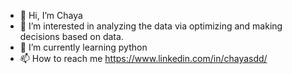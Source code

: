 - 👋 Hi, I’m Chaya
- 👀 I’m interested in analyzing the data via optimizing and making decisions based on data.
- 🌱 I’m currently learning python
- 📫 How to reach me https://www.linkedin.com/in/chayasdd/

<!---
On my Tableau Public profile is the current (08.10.22).
The rest of my profile includes more visualizations done for courses or for fun.
I enjoy working in Tableau, and I am continuing to build my skills with this software
https://public.tableau.com/app/profile/chaya.s
--->
